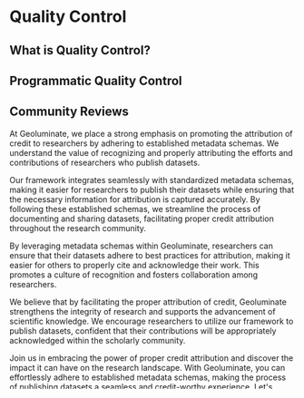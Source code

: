 # Quality Control


## What is Quality Control?



## Programmatic Quality Control



## Community Reviews




At Geoluminate, we place a strong emphasis on promoting the attribution of credit to researchers by adhering to established metadata schemas. We understand the value of recognizing and properly attributing the efforts and contributions of researchers who publish datasets.

Our framework integrates seamlessly with standardized metadata schemas, making it easier for researchers to publish their datasets while ensuring that the necessary information for attribution is captured accurately. By following these established schemas, we streamline the process of documenting and sharing datasets, facilitating proper credit attribution throughout the research community.



By leveraging metadata schemas within Geoluminate, researchers can ensure that their datasets adhere to best practices for attribution, making it easier for others to properly cite and acknowledge their work. This promotes a culture of recognition and fosters collaboration among researchers.

We believe that by facilitating the proper attribution of credit, Geoluminate strengthens the integrity of research and supports the advancement of scientific knowledge. We encourage researchers to utilize our framework to publish datasets, confident that their contributions will be appropriately acknowledged within the scholarly community.

Join us in embracing the power of proper credit attribution and discover the impact it can have on the research landscape. With Geoluminate, you can effortlessly adhere to established metadata schemas, making the process of publishing datasets a seamless and credit-worthy experience. Let's advance research together, one attributed dataset at a time.

Geoluminate allows you to focus on cultivating a strong sense of belonging within your research community. Through interactive features and engaging functionalities, you can nurture meaningful connections and foster a spirit of collaboration that transcends geographical boundaries.

Whether you're a seasoned researcher or a newcomer to the scientific world, Geoluminate welcomes you to an ecosystem where knowledge knows no limits. Join us in creating a brighter future, where research flourishes, and communities thrive through the power of collaboration. Together, let's illuminate the path towards groundbreaking discoveries and positive impact.

## What is a submission?
A submission is the act of uploading a file to the server and successfully having the contents parsed into the database.

## What is a review?
Datasets must be peer-reviewed by a “Community Reviewer” before it is possible to publish. A review consists of a check of the data and assessment of quality. This is followed by dialogue back and forth between reviewer and submitter. Once accepted by the reviewer, the dataset becomes visible in the application and the submitter is granted access to publish (and perhaps download a quality assurance certificate?). 
